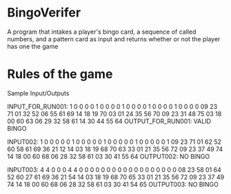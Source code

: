 <h1>BingoVerifer</h1>
A program that intakes a player's bingo card, a sequence of called numbers, and a pattern card as input and returns whether or not the player has one the game

# Rules of the game 

Sample Input/Outputs

INPUT_FOR_RUN001:
1 0 0 0 0
1 0 0 0 0
1 0 0 0 0
1 0 0 0 0
1 0 0 0 0
09 23 71 01 32 52 06 55 61 69 14 18 19 70 03
01 24 35 56 70
09 23 31 48 75
03 18 00 60 63
06 29 32 58 61
14 30 44 55 64
OUTPUT_FOR_RUN001:
VALID BINGO

INPUT002:
1 0 0 0 0
0 1 0 0 0
0 0 1 0 0
0 0 0 1 0
0 0 0 0 1
09 23 71 01 62 52 60 58 61 69 36 21 12 14 03 18 19 68 70 63 33
01 21 35 56 72
09 23 37 49 74
14 18 00 60 68
06 28 32 58 61
03 30 41 55 64
OUTPUT002:
NO BINGO

INPUT003:
4 4 0 0 0
4 4 0 0 0
0 0 0 0 0
0 0 0 0 0
0 0 0 0 0
08 23 58 01 64 52 60 27 61 69 36 21 54 14 03 18 19 68 70 65 33
01 21 35 56 72
09 23 37 49 74
14 18 00 60 68
06 28 32 58 61
03 30 41 54 65
OUTPUT003:
NO BINGO
